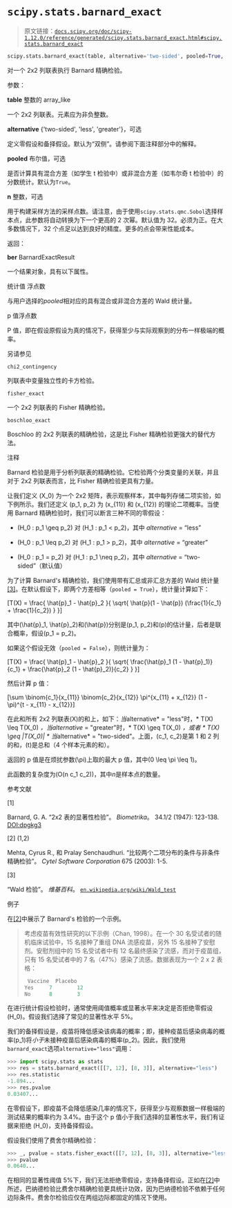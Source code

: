 # `scipy.stats.barnard_exact`

> 原文链接：[`docs.scipy.org/doc/scipy-1.12.0/reference/generated/scipy.stats.barnard_exact.html#scipy.stats.barnard_exact`](https://docs.scipy.org/doc/scipy-1.12.0/reference/generated/scipy.stats.barnard_exact.html#scipy.stats.barnard_exact)

```py
scipy.stats.barnard_exact(table, alternative='two-sided', pooled=True, n=32)
```

对一个 2x2 列联表执行 Barnard 精确检验。

参数：

**table** 整数的 array_like

一个 2x2 列联表。元素应为非负整数。

**alternative** {'two-sided', 'less', 'greater'}，可选

定义零假设和备择假设。默认为“双侧”。请参阅下面注释部分中的解释。

**pooled** 布尔值，可选

是否计算具有混合方差（如学生 t 检验中）或非混合方差（如韦尔奇 t 检验中）的分数统计。默认为`True`。

**n** 整数，可选

用于构建采样方法的采样点数。请注意，由于使用`scipy.stats.qmc.Sobol`选择样本点，此参数将自动转换为下一个更高的 2 次幂。默认值为 32。必须为正。在大多数情况下，32 个点足以达到良好的精度。更多的点会带来性能成本。

返回：

**ber** BarnardExactResult

一个结果对象，具有以下属性。

统计值 浮点数

与用户选择的*pooled*相对应的具有混合或非混合方差的 Wald 统计量。

p 值浮点数

P 值，即在假设原假设为真的情况下，获得至少与实际观察到的分布一样极端的概率。

另请参见

`chi2_contingency`

列联表中变量独立性的卡方检验。

`fisher_exact`

一个 2x2 列联表的 Fisher 精确检验。

`boschloo_exact`

Boschloo 的 2x2 列联表的精确检验，这是比 Fisher 精确检验更强大的替代方法。

注释

Barnard 检验是用于分析列联表的精确检验。它检验两个分类变量的关联，并且对于 2x2 列联表而言，比 Fisher 精确检验更具有力量。

让我们定义 \(X_0\) 为一个 2x2 矩阵，表示观察样本，其中每列存储二项实验，如下例所示。我们还定义 \(p_1, p_2\) 为 \(x_{11}\) 和 \(x_{12}\) 的理论二项概率。当使用 Barnard 精确检验时，我们可以断言三种不同的零假设：

+   \(H_0 : p_1 \geq p_2\) 对 \(H_1 : p_1 < p_2\)，其中 *alternative* = “less”

+   \(H_0 : p_1 \leq p_2\) 对 \(H_1 : p_1 > p_2\)，其中 *alternative* = “greater”

+   \(H_0 : p_1 = p_2\) 对 \(H_1 : p_1 \neq p_2\)，其中 *alternative* = “two-sided”（默认值）

为了计算 Barnard's 精确检验，我们使用带有汇总或非汇总方差的 Wald 统计量 [[3]](#r6519c297ee50-3)。在默认假设下，即两个方差相等（`pooled = True`），统计量计算如下：

\[T(X) = \frac{ \hat{p}_1 - \hat{p}_2 }{ \sqrt{ \hat{p}(1 - \hat{p}) (\frac{1}{c_1} + \frac{1}{c_2}) } }\]

其中\(\hat{p}_1, \hat{p}_2\)和\(\hat{p}\)分别是\(p_1, p_2\)和\(p\)的估计量，后者是联合概率，假设\(p_1 = p_2\)。

如果这个假设无效（`pooled = False`），则统计量为：

\[T(X) = \frac{ \hat{p}_1 - \hat{p}_2 }{ \sqrt{ \frac{\hat{p}_1 (1 - \hat{p}_1)}{c_1} + \frac{\hat{p}_2 (1 - \hat{p}_2)}{c_2} } }\]

然后计算 p 值：

\[\sum \binom{c_1}{x_{11}} \binom{c_2}{x_{12}} \pi^{x_{11} + x_{12}} (1 - \pi)^{t - x_{11} - x_{12}}\]

在此和所有 2x2 列联表\(X\)的和上，如下：*当*alternative* = "less"时，* T(X) \leq T(X_0) *，*当*alternative* = "greater"时，* T(X) \geq T(X_0) *，或者 * T(X) \geq |T(X_0)| * 当*alternative* = "two-sided"。上面，\(c_1, c_2\)是第 1 和 2 列的和，\(t\)是总和（4 个样本元素的和）。

返回的 p 值是在烦扰参数\(\pi\)上取的最大 p 值，其中\(0 \leq \pi \leq 1\)。

此函数的复杂度为\(O(n c_1 c_2)\)，其中*n*是样本点的数量。

参考文献

[1]

Barnard, G. A. “2x2 表的显著性检验”。 *Biometrika*。 34.1/2 (1947): 123-138\. [DOI:dpgkg3](https://doi.org/dpgkg3)

[2] (1,2)

Mehta, Cyrus R., 和 Pralay Senchaudhuri. “比较两个二项分布的条件与非条件精确检验”。 *Cytel Software Corporation* 675 (2003): 1-5.

[3]

“Wald 检验”。 *维基百科*。 [`en.wikipedia.org/wiki/Wald_test`](https://en.wikipedia.org/wiki/Wald_test)

例子

在[[2]](#r6519c297ee50-2)中展示了 Barnard's 检验的一个示例。

> 考虑疫苗有效性研究的以下示例（Chan, 1998）。在一个 30 名受试者的随机临床试验中，15 名接种了重组 DNA 流感疫苗，另外 15 名接种了安慰剂。安慰剂组中的 15 名受试者中有 12 名最终感染了流感，而对于疫苗组，只有 15 名受试者中的 7 名（47%）感染了流感。数据表现为一个 2 x 2 表格：
> 
> ```py
>  Vaccine  Placebo
> Yes     7        12
> No      8        3 
> ```

在进行统计假设检验时，通常使用阈值概率或显著水平来决定是否拒绝零假设\(H_0\)。假设我们选择了常见的显著性水平 5%。

我们的备择假设是，疫苗将降低感染该病毒的概率；即，接种疫苗后感染病毒的概率\(p_1\)将*小于*未接种疫苗后感染病毒的概率\(p_2\)。因此，我们使用`barnard_exact`选项`alternative="less"`调用：

```py
>>> import scipy.stats as stats
>>> res = stats.barnard_exact([[7, 12], [8, 3]], alternative="less")
>>> res.statistic
-1.894...
>>> res.pvalue
0.03407... 
```

在零假设下，即疫苗不会降低感染几率的情况下，获得至少与观察数据一样极端的测试结果的概率约为 3.4%。由于这个 p 值小于我们选择的显著性水平，我们有证据来拒绝 \(H_0\)，支持备择假设。

假设我们使用了费舍尔精确检验：

```py
>>> _, pvalue = stats.fisher_exact([[7, 12], [8, 3]], alternative="less")
>>> pvalue
0.0640... 
```

在相同的显著性阈值 5%下，我们无法拒绝零假设，支持备择假设。正如在[[2]](#r6519c297ee50-2)中所述，巴纳德检验比费舍尔精确检验更具统计功效，因为巴纳德检验不依赖于任何边际条件。费舍尔检验应仅在两组边际都固定的情况下使用。
